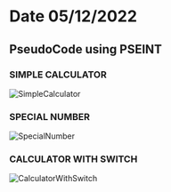 # Date 05/12/2022


## PseudoCode using PSEINT


### SIMPLE CALCULATOR

![SimpleCalculator](https://user-images.githubusercontent.com/44917179/206069582-bc24aa2c-b5b5-4af6-abb0-eff855ae219f.png)


### SPECIAL NUMBER

![SpecialNumber](https://user-images.githubusercontent.com/44917179/206071440-ac22e2af-62f0-47aa-be87-78cbd919d484.png)



### CALCULATOR WITH SWITCH

![CalculatorWithSwitch](https://user-images.githubusercontent.com/44917179/206073224-75ea9b88-c4ba-45c0-b299-d1117627c331.png)
